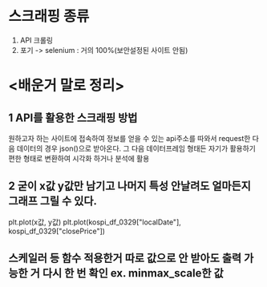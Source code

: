 # 스크래핑 종류
1. API 크롤링
2. 포기 -> selenium : 거의 100%(보안설정된 사이트 안됨)


# <배운거 말로 정리>
## 1 API를 활용한 스크래핑 방법
원하고자 하는 사이트에 접속하여 정보를 얻을 수 있는 api주소를 따와서 request한 다음 데이터의 경우 json()으로 받아온다.
그 다음 데이터프레임 형태든 자기가 활용하기 편한 형태로 변환하여 시각화 하거나 분석에 활용

## 2 굳이 x값 y값만 남기고 나머지 특성 안날려도 얼마든지 그래프 그릴 수 있다.
plt.plot(x값, y값)
plt.plot(kospi_df_0329["localDate"], kospi_df_0329["closePrice"])

## 스케일러 등 함수 적용한거 따로 값으로 안 받아도 출력 가능한 거 다시 한 번 확인 ex. minmax_scale한 값
<!-- 
plt.figure(figsize=(20, 8))
plt.plot(kospi_df_0329["localDate"], minmax_scale(kospi_df_0329["closePrice"]), "r*:", label="kospi")
plt.plot(kosdaq_df_0329["localDate"],minmax_scale(kosdaq_df_0329["closePrice"]), "bo:", label="kosdaq")
plt.plot(usd_df_0329["localDate"],   minmax_scale(usd_df_0329["closePrice"]), "g^--", label="usd")
plt.xticks(rotation=45, fontsize=7)
plt.legend()
plt.show() -->
